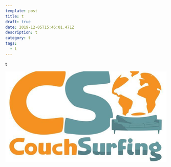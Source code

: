 ```yaml
---
template: post
title: t
draft: true
date: 2019-12-05T15:46:01.471Z
description: t
category: t
tags:
  - t
---
```

t

![](cs.jpeg)
